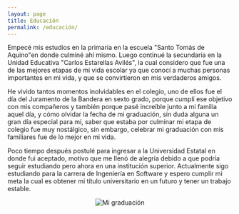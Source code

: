 ```yaml
---
layout: page
title: Educación 
permalink: /educación/
---
```



Empecé mis estudios en la primaria en la escuela "Santo Tomás de Aquino"en donde culminé ahí mismo. Luego continué la secundaria en la Unidad Educativa "Carlos Estarellas Avilés", la cual considero que fue una de las mejores etapas de mi vida escolar ya que conocí a muchas personas importantes en mi vida, y que se convirtieron en mis verdaderos amigos.

He vivido tantos momentos inolvidables en el colegio, uno de ellos fue el día del Juramento de la Bandera en sexto grado, porque cumplí ese objetivo con mis compañeros y también porque pasé increíble junto a mi familia aquel día, y cómo olvidar la fecha de mi graduación, sin duda alguna un gran día especial para mí, saber que estaba por culminar mi etapa de colegio fue muy nostálgico, sin embargo, celebrar mi graduación con mis familiares fue de lo mejor en mi vida.

Poco tiempo después postulé para ingresar a la Universidad Estatal en donde fui aceptado, motivo que me llenó de alegría debido a que podría seguir estudiando pero ahora en una institución superior. Actualmente sigo estudiando para la carrera de Ingeniería en Software y espero cumplir mi meta la cual es obtener mi título universitario en un futuro y tener un trabajo estable.


<center><img src="https://mandrescharro.github.io//images/foto graduacion.jpg" alt="Mi graduación" style="weight: 50%;"/></center>
